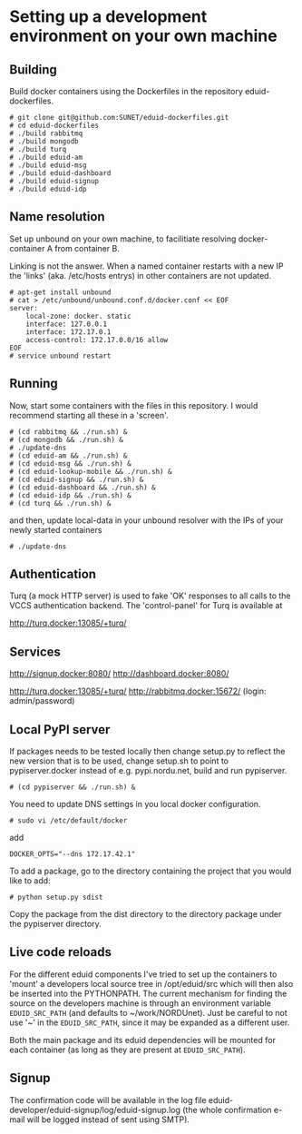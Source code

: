 Setting up a development environment on your own machine
========================================================


Building
--------

Build docker containers using the Dockerfiles in the repository
eduid-dockerfiles.

    # git clone git@github.com:SUNET/eduid-dockerfiles.git
    # cd eduid-dockerfiles
    # ./build rabbitmq
    # ./build mongodb
    # ./build turq
    # ./build eduid-am
    # ./build eduid-msg
    # ./build eduid-dashboard
    # ./build eduid-signup
    # ./build eduid-idp


Name resolution
---------------

Set up unbound on your own machine, to facilitiate resolving docker-container
A from container B.

Linking is not the answer. When a named container restarts with a new IP the
'links' (aka. /etc/hosts entrys) in other containers are not updated.

    # apt-get install unbound
    # cat > /etc/unbound/unbound.conf.d/docker.conf << EOF
    server:
        local-zone: docker. static
        interface: 127.0.0.1
        interface: 172.17.0.1
        access-control: 172.17.0.0/16 allow
    EOF
    # service unbound restart


Running
-------

Now, start some containers with the files in this repository. I would recommend
starting all these in a 'screen'.

    # (cd rabbitmq && ./run.sh) &
    # (cd mongodb && ./run.sh) &
    # ./update-dns
    # (cd eduid-am && ./run.sh) &
    # (cd eduid-msg && ./run.sh) &
    # (cd eduid-lookup-mobile && ./run.sh) &
    # (cd eduid-signup && ./run.sh) &
    # (cd eduid-dashboard && ./run.sh) &
    # (cd eduid-idp && ./run.sh) &
    # (cd turq && ./run.sh) &

and then, update local-data in your unbound resolver with the IPs of your
newly started containers

    # ./update-dns


Authentication
--------------

Turq (a mock HTTP server) is used to fake 'OK' responses to all calls to the
VCCS authentication backend. The 'control-panel' for Turq is available at

  http://turq.docker:13085/+turq/


Services
--------

  http://signup.docker:8080/
  http://dashboard.docker:8080/

  http://turq.docker:13085/+turq/
  http://rabbitmq.docker:15672/   (login: admin/password)

Local PyPI server
-----------------

If packages needs to be tested locally then change setup.py to reflect
the new version that is to be used, change setup.sh to point to
pypiserver.docker instead of e.g. pypi.nordu.net, build and run pypiserver.

    # (cd pypiserver && ./run.sh) &

You need to update DNS settings in you local docker configuration.

    # sudo vi /etc/default/docker

add

    DOCKER_OPTS="--dns 172.17.42.1"

To add a package, go to the directory containing the project that
you would like to add:

    # python setup.py sdist

Copy the package from the dist directory to the directory package
under the pypiserver directory.

Live code reloads
-----------------

For the different eduid components I've tried to set up the containers to
'mount' a developers local source tree in /opt/eduid/src which will then
also be inserted into the PYTHONPATH. The current mechanism for finding the
source on the developers machine is through an environment variable
`EDUID_SRC_PATH` (and defaults to ~/work/NORDUnet). Just be careful to not
use '~' in the `EDUID_SRC_PATH`, since it may be expanded as a different user.

Both the main package and its eduid dependencies will be mounted for each 
container (as long as they are present at `EDUID_SRC_PATH`).


Signup
------

The confirmation code will be available in the log file
eduid-developer/eduid-signup/log/eduid-signup.log (the whole confirmation
e-mail will be logged instead of sent using SMTP).
